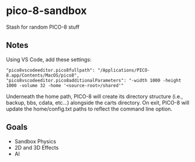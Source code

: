 # pico-8-sandbox

Stash for random PICO-8 stuff

## Notes

Using VS Code, add these settings:
```
"pico8vscodeeditor.pico8fullpath": "/Applications/PICO-8.app/Contents/MacOS/pico8",
"pico8vscodeeditor.pico8additionalParameters": "-width 1000 -height 1000 -volume 32 -home '<source-root>/shared'"
```
Underneath the home path, PICO-8 will create its directory structure (i.e., backup, bbs, cdata, etc...) alongside the carts directory. On exit, PICO-8 will update the home/config.txt paths to reflect the command line option.

## Goals

- Sandbox Physics
- 2D and 3D Effects
- AI
